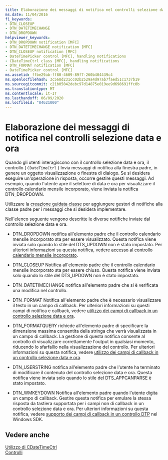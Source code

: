 ```yaml
---
title: Elaborazione dei messaggi di notifica nel controlli selezione data e ora
ms.date: 11/04/2016
f1_keywords:
- DTN_CLOSEUP
- DTN_DATETIMECHANGE
- DTN_DROPDOWN
helpviewer_keywords:
- DTN_DROPDOWN notification [MFC]
- DTN_DATETIMECHANGE notification [MFC]
- DTN_CLOSEUP notification [MFC]
- DateTimePicker control [MFC], handling notifications
- CDateTimeCtrl class [MFC], handling notifications
- DTN_FORMAT notification [MFC]
- DateTimePicker control [MFC]
ms.assetid: ffbe29ab-ff80-4609-89f7-260b404439c4
ms.openlocfilehash: 3c568d231cc02b2529a4d97ab7faed51c1737b19
ms.sourcegitcommit: c21b05042debc97d14875e019ee9d698691ffc0b
ms.translationtype: MT
ms.contentlocale: it-IT
ms.lasthandoff: 06/09/2020
ms.locfileid: "84621000"
---
```

# <a name="processing-notification-messages-in-date-and-time-picker-controls"></a>Elaborazione dei messaggi di notifica nel controlli selezione data e ora

Quando gli utenti interagiscono con il controllo selezione data e ora, il controllo ( `CDateTimeCtrl` ) Invia messaggi di notifica alla finestra padre, in genere un oggetto visualizzazione o finestra di dialogo. Se si desidera eseguire un'operazione in risposta, occorre gestire questi messaggi. Ad esempio, quando l'utente apre il selettore di data e ora per visualizzare il controllo calendario mensile incorporato, viene inviata la notifica DTN_DROPDOWN.

Utilizzare la [creazione guidata classe](reference/mfc-class-wizard.md) per aggiungere gestori di notifiche alla classe padre per i messaggi che si desidera implementare.

Nell'elenco seguente vengono descritte le diverse notifiche inviate dal controllo selezione data e ora.

- DTN_DROPDOWN notifica all'elemento padre che il controllo calendario mensile incorporato sta per essere visualizzato. Questa notifica viene inviata solo quando lo stile del DTS_UPDOWN non è stato impostato. Per ulteriori informazioni su questa notifica, vedere [accesso al controllo calendario mensile incorporato](accessing-the-embedded-month-calendar-control.md).

- DTN_CLOSEUP Notifica all'elemento padre che il controllo calendario mensile incorporato sta per essere chiuso. Questa notifica viene inviata solo quando lo stile del DTS_UPDOWN non è stato impostato.

- DTN_DATETIMECHANGE notifica all'elemento padre che si è verificata una modifica nel controllo.

- DTN_FORMAT Notifica all'elemento padre che è necessario visualizzare il testo in un campo di callback. Per ulteriori informazioni su questi campi di notifica e callback, vedere [utilizzo dei campi di callback in un controllo selezione data e ora](using-callback-fields-in-a-date-and-time-picker-control.md).

- DTN_FORMATQUERY richiede all'elemento padre di specificare la dimensione massima consentita della stringa che verrà visualizzata in un campo di callback. La gestione di questa notifica consente al controllo di visualizzare correttamente l'output in qualsiasi momento, riducendo lo sfarfallio nella visualizzazione del controllo. Per ulteriori informazioni su questa notifica, vedere [utilizzo dei campi di callback in un controllo selezione data e ora](using-callback-fields-in-a-date-and-time-picker-control.md).

- DTN_USERSTRING notifica all'elemento padre che l'utente ha terminato di modificare il contenuto del controllo selezione data e ora. Questa notifica viene inviata solo quando lo stile del DTS_APPCANPARSE è stato impostato.

- DTN_WMKEYDOWN Notifica all'elemento padre quando l'utente digita un campo di callback. Gestire questa notifica per emulare la stessa risposta da tastiera supportata per i campi non di callback in un controllo selezione data e ora. Per ulteriori informazioni su questa notifica, vedere [supporto dei campi di callback in un controllo DTP](/windows/win32/Controls/date-and-time-picker-controls) nel Windows SDK.

## <a name="see-also"></a>Vedere anche

[Utilizzo di CDateTimeCtrl](using-cdatetimectrl.md)<br/>
[Controlli](controls-mfc.md)
